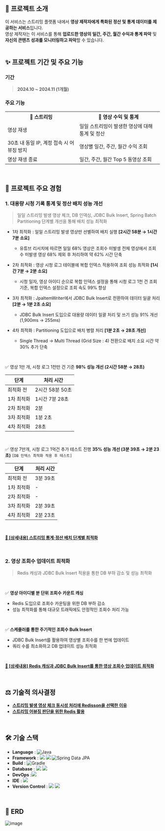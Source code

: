 ## 📢 프로젝트 소개
이 서비스는 스트리밍 플랫폼 내에서 **영상 제작자에게 특화된 정산 및 통계 데이터를 제공하는 서비스**입니다.<br>
영상 제작자는 이 서비스를 통해 **업로드한 영상의 일간, 주간, 월간 수익과 통계 파악** 및 **자신의 콘텐츠 성과를 모니터링하고 파악**할 수 있습니다.<br>
<br>

## ✨ 프로젝트 기간 및 주요 기능
### 기간
> **2024.10 ~ 2024.11 (1개월)**

### 주요 기능
<table>
  <tr>
    <th>📡 스트리밍</th>
    <th>🧮 영상 수익 및 통계</th>
  </tr>
  <tr>
    <td>영상 재생</td>
    <td>일일 스트리밍이 발생한 영상에 대해 통계 및 정산</td>
  </tr>
  <tr>
    <td>30초 내 동일 IP, 계정 접속 시 어뷰징 방지</td>
    <td>영상별 일간, 주간, 월간 수익 조회</td>
  </tr>
  <tr>
    <td>영상 재생 종료</td>
    <td>일간, 주간, 월간 Top 5 동영상 조회</td>
  </tr>
</table>
<br>

## 📌 프로젝트 주요 경험

### 1. 대용량 시청 기록 통계 및 정산 배치 성능 개선
> 일일 스트리밍 발생 영상 체크, DB 인덱싱, JDBC Bulk Insert, Spring Batch Partitioning 단계별 개선을 통해 배치 성능 최적화

- 1차 최적화 : 일일 스트리밍 발생 영상만 선별하여 배치 실행 **[2시간 58분 → 1시간 7분 소요]** <br>
  - 유튜브 리서치에 따르면 일일 68% 영상은 조회수 미발생 전체 영상에서 조회수 미발생 영상 68% 제외 후 처리하여 약 62% 시간 단축
    
- 2차 최적화 : 영상 시청 로그 테이블에 복합 인덱스 적용하여 조회 성능 최적화 **[1시간 7분 → 2분 소요]** <br>
  - 시청 일자, 영상 아이디 순으로 복합 인덱스 설정을 통해 시청 로그 1천 건 조회 기준, 복합 인덱스 설정으로 조회 속도 99% 향상

- 3차 최적화 : JpaItemWriter에서 JDBC Bulk Insert로 전환하여 데이터 일괄 처리 **[2분 → 1분 2초 소요]** <br>
  - JDBC Bulk Insert 도입으로 대용량 데이터 일괄 처리 및 쓰기 성능 91% 개선 (1,900ms → 255ms)

- 4차 최적화 : Partitioning 도입으로 배치 병렬 처리 **[1분 2초 → 28초 개선]** <br>
  - Single Thread -> Multi Thread (Grid Size : 4) 전환으로 배치 소요 시간 약 30% 추가 단축
 
<br>

✅ 영상 1만 개, 시청 로그 1천만 건 기준 **98% 성능 개선 (2시간 58분 → 28초)** <br>

| 단계 | 처리 시간 |
|------|-----------|
| 최적화 전 | 2시간 58분 50초 |
| 1차 최적화 | 1시간 7분 28초 |
| 2차 최적화 | 2분 |
| 3차 최적화 | 1분 2초 |
| 4차 최적화 | 28초 |
<br>

✅ 영상 7만개, 시청 로그 1억건 추가 테스트 진행 **35% 성능 개선 (3분 39초 → 2분 23초)** `[DB 인덱스 최적화 적용 후 테스트]` 

| 단계 | 처리 시간 |
|------|-----------|
| 최적화 전 | 3분 39초 |
| 1차 최적화 | - |
| 2차 최적화 | - |
| 3차 최적화 | 2분 39초 |
| 4차 최적화 | 2분 23초 |
<br>

[**🔗 [상세내용] 스트리밍 통계·정산 배치 단계별 최적화**](https://github.com/younghyun-j/streaming-settlement-2024/wiki/%EC%8A%A4%ED%8A%B8%EB%A6%AC%EB%B0%8D-%ED%86%B5%EA%B3%84%C2%B7%EC%A0%95%EC%82%B0-%EB%B0%B0%EC%B9%98-%EB%8B%A8%EA%B3%84%EB%B3%84-%EC%B5%9C%EC%A0%81%ED%99%94)

<br>

### 2. 영상 조회수 업데이트 최적화
> Redis 캐싱과 JDBC Bulk Insert 적용을 통한 DB 부하 감소 및 성능 최적화
<br>

✅ **영상 아이디별 분 단위 조회수 카운트 캐싱**
- Redis 도입으로 조회수 카운팅을 위한 DB 부하 감소
- 성능 최적화를 통해 대규모 트래픽에도 안정적인 조회수 처리 가능
<br>

✅ **스케줄러를 통한 주기적인 조회수 Bulk Insert**
- JDBC Bulk Insert를 활용하여 영상별 조회수를 한 번에 업데이트
- 쿼리 수를 최소화하고 DB 업데이트 성능 최적화 
<br>

[**🔗 [상세내용] Redis 캐싱과 JDBC Bulk Insert를 통한 영상 조회수 업데이트 최적화**](https://github.com/younghyun-j/streaming-settlement-2024/wiki/Redis-%EC%BA%90%EC%8B%B1%EA%B3%BC-JDBC-Bulk-Insert%EB%A5%BC-%ED%86%B5%ED%95%9C-%EC%98%81%EC%83%81-%EC%A1%B0%ED%9A%8C%EC%88%98-%EC%97%85%EB%8D%B0%EC%9D%B4%ED%8A%B8-%EC%B5%9C%EC%A0%81%ED%99%94)

<br>

## ⚖️ 기술적 의사결정

- [**스트리밍 발생 영상 체크 동시성 처리에 Redisson을 선택한 이유**](https://github.com/younghyun-j/streaming-settlement-2024/wiki/%EC%8A%A4%ED%8A%B8%EB%A6%AC%EB%B0%8D-%EB%B0%9C%EC%83%9D-%EC%98%81%EC%83%81-%EC%B2%B4%ED%81%AC-%EB%8F%99%EC%8B%9C%EC%84%B1-%EC%B2%98%EB%A6%AC%EC%97%90-Redisson%EC%9D%84-%EC%84%A0%ED%83%9D%ED%95%9C-%EC%9D%B4%EC%9C%A0) <br>
- [**스트리밍 어뷰징 판단을 위한 Redis 활용**](https://github.com/younghyun-j/streaming-settlement-2024/wiki/%EC%8A%A4%ED%8A%B8%EB%A6%AC%EB%B0%8D-%EC%96%B4%EB%B7%B0%EC%A7%95-%ED%8C%90%EB%8B%A8%EC%9D%84-%EC%9C%84%ED%95%9C-Redis-%ED%99%9C%EC%9A%A9) <br>

<br>

## 🛠️ 기술 스택

- **Language** : ![Java](https://img.shields.io/badge/Java17-%23ED8B00.svg?style=square&logo=openjdk&logoColor=white) <br>
- **Framework** : <img src = "https://img.shields.io/badge/Springboot 3.3.5-6DB33F?&logo=springboot&logoColor=white"> <img src = "https://img.shields.io/badge/Spring Batch 5 -6DB33F?&logo=Spring&logoColor=white"> ![Spring Data JPA](https://img.shields.io/badge/Spring%20Data%20JPA-6DB33F?style=square&logo=Spring&logoColor=white) <br>
- **Build** : ![Gradle](https://img.shields.io/badge/Gradle%208-02303A.svg?style=square&logo=Gradle&logoColor=white)
- **Database** : <img src = "https://img.shields.io/badge/MySQL 8-4479A1?&logo=MySQL&logoColor=white"> <img src = "https://img.shields.io/badge/Redis-FF4438?&logo=redis&logoColor=white">
- **DevOps** :<img src = "https://img.shields.io/badge/Docker-2496ED?&logo=docker&logoColor=white">
- **IDE** : <img src = "https://img.shields.io/badge/Intellij Idea-000000?&logo=intellijidea&logoColor=white">
- **Version Control** : <img src = "https://img.shields.io/badge/Git-F05032?&logo=git&logoColor=white"> <img src = "https://img.shields.io/badge/Github-181717?&logo=github&logoColor=white">
<br>

## 📄 ERD
![image](https://github.com/user-attachments/assets/6d36a014-7f49-407a-9ccb-957d691729eb)
